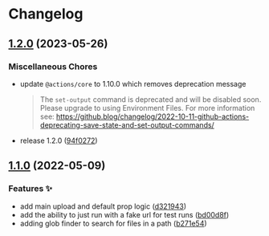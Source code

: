 # Changelog

## [1.2.0](https://github.com/maexled/upload-release-assets/compare/sekwah41:v1.1.0...v1.2.0) (2023-05-26)

### Miscellaneous Chores

* update `@actions/core` to 1.10.0 which removes deprecation message
  > The `set-output` command is deprecated and will be disabled soon. Please upgrade to using Environment Files. For more information see: https://github.blog/changelog/2022-10-11-github-actions-deprecating-save-state-and-set-output-commands/

* release 1.2.0 ([94f0272](https://github.com/maexled/upload-release-assets/commit/94f02726eba66f04cb00be1e4017e0eaca825562))

## [1.1.0](https://github.com/sekwah41/upload-release-asset/compare/v1.0.2...v1.1.0) (2022-05-09)


### Features ✨

* add main upload and default prop logic ([d321943](https://github.com/sekwah41/upload-release-asset/commit/d321943409edc349802221687f2135b2dd2ff4c0))
* add the ability to just run with a fake url for test runs ([bd00d8f](https://github.com/sekwah41/upload-release-asset/commit/bd00d8f6e2d522c2daf3b38f65a0972281f8b11d))
* adding glob finder to search for files in a path ([b271e54](https://github.com/sekwah41/upload-release-asset/commit/b271e54bf3a42f487f45d2c285d6c98d96d59bb4))
